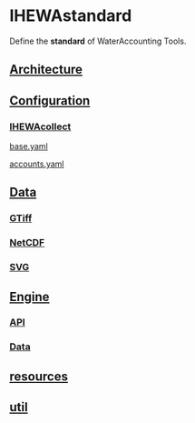 # IHEWAstandard

Define the **standard** of WaterAccounting Tools.

## [Architecture](./Architecture/README.md)

## [Configuration](./Configuration/README.md)

### [IHEWAcollect](./Configuration/IHEWAcollect.md)

[base.yaml](./Configuration/IHEWAcollect.md#ihewacollectbaseyaml)

[accounts.yaml](./Configuration/IHEWAcollect.md#ihewacollectaccountsyaml)


## [Data](./Data/README.md)

### [GTiff](./Data/GTiff.md)

### [NetCDF](./Data/NetCDF.md)

### [SVG](./Data/SVG.md)


## [Engine](./Engine/README.md)

### [API](./Engine/API.md)

### [Data](./Engine/Data.md)

## [resources](https://github.com/wateraccounting/IHEWAstandard/tree/master/resources)

## [util](https://github.com/wateraccounting/IHEWAstandard/tree/master/util)
